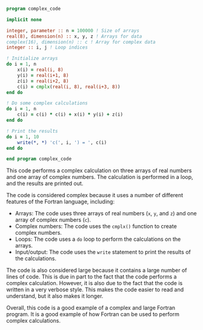 ```fortran
program complex_code

implicit none

integer, parameter :: n = 100000 ! Size of arrays
real(8), dimension(n) :: x, y, z ! Arrays for data
complex(16), dimension(n) :: c ! Array for complex data
integer :: i, j ! Loop indices

! Initialize arrays
do i = 1, n
    x(i) = real(i, 8)
    y(i) = real(i+1, 8)
    z(i) = real(i+2, 8)
    c(i) = cmplx(real(i, 8), real(i+3, 8))
end do

! Do some complex calculations
do i = 1, n
    c(i) = c(i) * c(i) + x(i) * y(i) + z(i)
end do

! Print the results
do i = 1, 10
    write(*, *) 'c(', i, ') = ', c(i)
end do

end program complex_code
```

This code performs a complex calculation on three arrays of real numbers and one array of complex numbers. The calculation is performed in a loop, and the results are printed out.

The code is considered complex because it uses a number of different features of the Fortran language, including:

* Arrays: The code uses three arrays of real numbers (`x`, `y`, and `z`) and one array of complex numbers (`c`).
* Complex numbers: The code uses the `cmplx()` function to create complex numbers.
* Loops: The code uses a `do` loop to perform the calculations on the arrays.
* Input/output: The code uses the `write` statement to print the results of the calculations.

The code is also considered large because it contains a large number of lines of code. This is due in part to the fact that the code performs a complex calculation. However, it is also due to the fact that the code is written in a very verbose style. This makes the code easier to read and understand, but it also makes it longer.

Overall, this code is a good example of a complex and large Fortran program. It is a good example of how Fortran can be used to perform complex calculations.